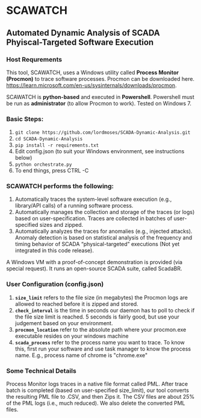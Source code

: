# SCAWATCH

## Automated Dynamic Analysis of SCADA Phyiscal-Targeted Software Execution

### Host Requrements

This tool, SCAWATCH, uses a Windows utility called **Process Monitor (Procmon)** to trace software processes. Procmon can be downloaded here. https://learn.microsoft.com/en-us/sysinternals/downloads/procmon. 

SCAWATCH is **python-based** and executed in **Powershell**. Powershell must be run as **administrator** (to allow Procmon to work). Tested on Windows 7.

### Basic Steps:
1. `git clone https://github.com/lordmoses/SCADA-Dynamic-Analysis.git`
2. `cd SCADA-Dynamic-Analysis`
3. `pip install -r requirements.txt`
4. Edit config.json (to suit your Windows environment, see instructions below)
5. `python orchestrate.py`
6. To end things, press CTRL -C


### SCAWATCH performs the following:
1.	Automatically traces the system-level software execution (e.g., library/API calls) of a running software process.
2.	Automatically manages the collection and storage of the traces (or logs) based on user-specification. Traces are collected in batches of user-specified sizes and zipped.
3.	Automatically analyzes the traces for anomalies (e.g., injected attacks). Anomaly detection is based on statistical analysis of the frequency and timing behavior of SCADA “physical-targeted” executions (Not yet integrated in this code release).

A Windows VM with a proof-of-concept demonstration is provided (via special request). It runs an open-source SCADA suite, called ScadaBR.

### User Configuration (config.json)
1. **`size_limit`** refers to the file size (in megabytes) the Procmon logs are allowed to reached before it is zipped and stored. 
2. **`check_interval`** is the time in seconds our daemon has to poll to check if the file size limit is reached. 5 seconds is fairly good, but use your judgement based on your environment.
3. **`procmon_location`** refer to the absolute path where your procmon.exe executable resides on your windows machine
4. **`scada_process`** refer to the process name you want to trace. To know this, first run your software and use task manager to know the process name. E.g., process name of chrome is "chrome.exe"


### Some Technical Details
Process Monitor logs traces in a native file format called PML. After trace batch is completed (based on user-specified size_limit), our tool converts the resulting PML file to .CSV, and then Zips it. The CSV files are about 25% of the PML logs (i.e., much reduced). We also delete the converted PML files. 
